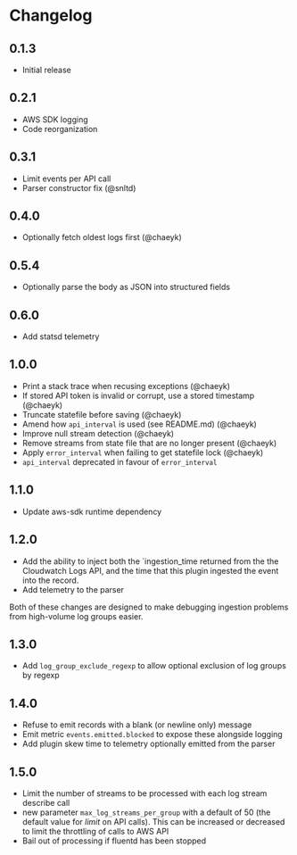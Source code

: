 # Changelog

## 0.1.3

* Initial release

## 0.2.1

* AWS SDK logging
* Code reorganization

## 0.3.1

* Limit events per API call
* Parser constructor fix (@snltd)

## 0.4.0

* Optionally fetch oldest logs first (@chaeyk)

## 0.5.4

* Optionally parse the body as JSON into structured fields

## 0.6.0

* Add statsd telemetry

## 1.0.0

* Print a stack trace when recusing exceptions (@chaeyk)
* If stored API token is invalid or corrupt, use a stored timestamp (@chaeyk)
* Truncate statefile before saving (@chaeyk)
* Amend how `api_interval` is used (see README.md) (@chaeyk)
* Improve null stream detection (@chaeyk)
* Remove streams from state file that are no longer present (@chaeyk)
* Apply `error_interval` when failing to get statefile lock (@chaeyk)
* `api_interval` deprecated in favour of `error_interval`

## 1.1.0

* Update aws-sdk runtime dependency

## 1.2.0

* Add the ability to inject both the `ingestion_time returned from the the Cloudwatch Logs API, and the time that this plugin ingested the event into the record.
* Add telemetry to the parser

Both of these changes are designed to make debugging ingestion problems from high-volume log groups easier.

## 1.3.0

* Add `log_group_exclude_regexp` to allow optional exclusion of log groups by regexp

## 1.4.0

* Refuse to emit records with a blank (or newline only) message
* Emit metric `events.emitted.blocked` to expose these alongside logging
* Add plugin skew time to telemetry optionally emitted from the parser

## 1.5.0

* Limit the number of streams to be processed with each log stream describe call
* new parameter `max_log_streams_per_group` with a default of 50 (the default value for *limit* on API calls). This can be increased or decreased to limit the throttling of calls to AWS API
* Bail out of processing if fluentd has been stopped
